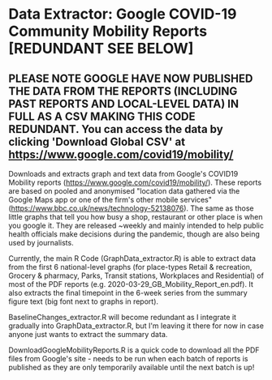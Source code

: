 # Data Extractor: Google COVID-19 Community Mobility Reports [REDUNDANT SEE BELOW]

## PLEASE NOTE GOOGLE HAVE NOW PUBLISHED THE DATA FROM THE REPORTS (INCLUDING PAST REPORTS AND LOCAL-LEVEL DATA) IN FULL AS A CSV MAKING THIS CODE REDUNDANT. You can access the data by clicking 'Download Global CSV' at https://www.google.com/covid19/mobility/

Downloads and extracts graph and text data from Google's COVID19 Mobility reports (https://www.google.com/covid19/mobility/). These reports are based on pooled and anonymised "location data gathered via the Google Maps app or one of the firm's other mobile services" (https://www.bbc.co.uk/news/technology-52138076). The same as those little graphs that tell you how busy a shop, restaurant or other place is when you google it. They are released ~weekly and mainly intended to help public health officials make decisions during the pandemic, though are also being used by journalists. 

Currently, the main R Code (GraphData_extractor.R) is able to extract data from the first 6 national-level graphs (for place-types Retail & recreation, Grocery & pharmacy, Parks, Transit stations, Workplaces and Residential) of most of the PDF reports (e.g. 2020-03-29_GB_Mobility_Report_en.pdf). It also extracts the final timepoint in the 6-week series from the summary figure text (big font next to graphs in report).

BaselineChanges_extractor.R will become redundant as I integrate it gradually into GraphData_extractor.R, but I'm leaving it there for now in case anyone just wants to extract the summary data.

DownloadGoogleMobilityReports.R is a quick code to download all the PDF files from Google's site - needs to be run when each batch of reports is published as they are only temporarily available until the next batch is up!

